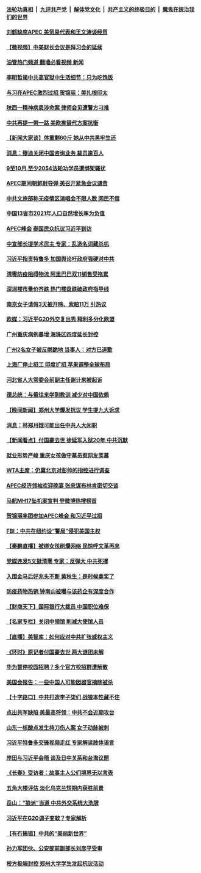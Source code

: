 ####  [法轮功真相](../../../../basic/blob/master/README.md?t=11190232) &nbsp;|&nbsp; [九评共产党](../../../../9ping.md/blob/master/README.md?t=11190232) &nbsp;|&nbsp; [解体党文化](../../../../jtdwh.md/blob/master/README.md?t=11190232)  &nbsp;|&nbsp; [共产主义的终极目的](../../../../gczydzjmd.md/blob/master/README.md?t=11190232) &nbsp;|&nbsp; [魔鬼在统治我们的世界](../../../../mgztzwmdsj.md/blob/master/README.md?t=11190232) 

#### [刘鹤缺席APEC 美贸易代表和王文涛谈经贸](../pages/nsc413/n13868724.md?t=11190232) 

#### [【微视频】中美财长会议是拜习会的延续](../pages/nsc413/n13868630.md?t=11190232) 

#### [油管热门频道 翻墙必看视频 新闻](http://129.146.143.75:81/youtube.html?11190232)

#### [李明哲揭中共高官狱中生活细节：只为吃饱饭](../pages/nsc413/n13868694.md?t=11190232) 

#### [与习在APEC激烈过招 贺锦丽：美扎根印太](../pages/nsc413/n13868701.md?t=11190232) 

#### [陕西一精神病患涉命案 律师会见遭警方刁难](../pages/nsc413/n13853876.md?t=11190232) 

#### [中共再提一带一路 美欧推替代方案抗衡](../pages/nsc413/n13868587.md?t=11190232) 

#### [【新闻大家谈】体重剩60斤 她从中共黑牢生还](../pages/nsc413/n13868304.md?t=11190232) 

#### [消息：穆迪关闭中国咨询业务 裁员逾百人](../pages/nsc413/n13868669.md?t=11190232) 

#### [9至10月 至少2054法轮功学员遭绑架骚扰](../pages/nsc413/n13867111.md?t=11190232) 

#### [APEC期间朝鲜射导弹 美召开紧急会议谴责](../pages/nsc413/n13868588.md?t=11190232) 

#### [中共文旅部称无疫情区演唱会不限人数 网民不信](../pages/nsc413/n13868471.md?t=11190232) 

#### [中国13省市2021年人口自然增长率为负值](../pages/nsc413/n13868538.md?t=11190232) 

#### [APEC峰会 泰国民众抗议习近平到访](../pages/nsc413/n13868339.md?t=11190232) 

#### [中宣部长提学术民主 专家：乱造名词藏杀机](../pages/nsc413/n13868301.md?t=11190232) 

#### [习近平指责特鲁多 加国舆论吁政府强硬对中共](../pages/nsc413/n13868482.md?t=11190232) 

#### [清零防疫阻碍物流 阿里巴巴双11销售受拖累](../pages/nsc413/n13868502.md?t=11190232) 

#### [深圳楼市量价齐跌 热门楼盘跌破政府指导线](../pages/nsc413/n13868377.md?t=11190232) 

#### [南京女子请假3天被开除、索赔11万 引热议](../pages/nsc413/n13868479.md?t=11190232) 

#### [欧媒：习近平G20外交复出秀 释利多分化欧盟](../pages/nsc413/n13868459.md?t=11190232) 

#### [广州重庆病例暴增 海珠区四度延长封控](../pages/nsc413/n13868195.md?t=11190232) 

#### [广州2名女子被反绑跪地 当事人：对方已道歉](../pages/nsc413/n13868426.md?t=11190232) 

#### [上海厂停止招工 印度扩招 苹果调整全球布局](../pages/nsc413/n13868417.md?t=11190232) 

#### [河北省人大常委会前副主任谢计来被起诉](../pages/nsc413/n13868302.md?t=11190232) 

#### [德总统：与俄往来学到教训 减少对中国依赖](../pages/nsc413/n13868420.md?t=11190232) 


#### [【晚间新闻】郑州大学爆发抗议 学生提九大诉求](../pages/nsc413/n13868100.md?t=11190232) 

#### [消息：林郑月娥可能出任中共人大闲职](../pages/nsc413/n13868353.md?t=11190232) 

#### [【新闻看点】付国豪去世 徐延军入狱20年 中共沉默](../pages/nsc413/n13868146.md?t=11190232) 

#### [就业形势严峻 重庆女孩做守墓员惹网友羡慕](../pages/nsc413/n13868247.md?t=11190232) 

#### [WTA主席：仍冀北京对彭帅的指控进行调查](../pages/nsc413/n13868113.md?t=11190232) 

#### [APEC经济领袖欢迎晚宴 张忠谋布林肯密切交谈](../pages/nsc413/n13868206.md?t=11190232) 

#### [马航MH17坠机案宣判 登微博热搜榜首](../pages/nsc413/n13868181.md?t=11190232) 

#### [贺锦丽率团参加APEC峰会 和习近平过招](../pages/nsc413/n13868090.md?t=11190232) 

#### [FBI：中共在纽约设“警局”侵犯美国主权](../pages/nsc413/n13868089.md?t=11190232) 

#### [【秦鹏直播】被绑女孩刷爆网络 民惊呼文革再来](../pages/nsc413/n13868079.md?t=11190232) 

#### [党媒连发5文挺清零 专家：反弹大 中共死撑](../pages/nsc413/n13867778.md?t=11190232) 


#### [入围金马后好兆头不断 黄秋生：是时候拿奖了](../pages/nsc413/n13868034.md?t=11190232) 


#### [防疫药物热销 钟南山被曝与该药企有深度合作](../pages/nsc413/n13868081.md?t=11190232) 

#### [【财商天下】国际银行大裁员 中国职位难保](../pages/nsc413/n13868039.md?t=11190232) 

#### [【名家专栏】关闭中领馆 削减大使馆人员](../pages/nsc413/n13867851.md?t=11190232) 

#### [【直播】美智库：如何应对中共扩张威权主义](../pages/nsc413/n13868073.md?t=11190232) 

#### [《环时》原记者付国豪去世 两大谜团未解](../pages/nsc413/n13867954.md?t=11190232) 

#### [华为暂停校园招聘？多个官方校招群遭解散](../pages/nsc413/n13868020.md?t=11190232) 

#### [美国会报告：一些中国人可能因器官摘除被杀](../pages/nsc413/n13867964.md?t=11190232) 

#### [【十字路口】中共打造李子柒们 战狼本性藏不住](../pages/nsc413/n13867894.md?t=11190232) 

#### [点出共军缺陷 美最高将领：中共不会近期攻台](../pages/nsc413/n13868015.md?t=11190232) 

#### [山东一核酸点发生持刀伤人案 女子动脉被刺](../pages/nsc413/n13867895.md?t=11190232) 

#### [习近平特鲁多交锋视频走红 专家解读肢体语言](../pages/nsc413/n13867976.md?t=11190232) 

#### [岸田与习近平会晤 谈及日中关系和台海议题](../pages/nsc413/n13868001.md?t=11190232) 

#### [《长春》受访者：故事主人公们境界无以言表](../pages/nsc413/n13853008.md?t=11190232) 

#### [五角大楼评估 淡化乌克兰短期内获胜前景](../pages/nsc413/n13867821.md?t=11190232) 

#### [岳山：“狼派”当道 中共外交系统大洗牌](../pages/nsc413/n13867772.md?t=11190232) 

#### [习近平在G20调子变软？专家解析](../pages/nsc413/n13867440.md?t=11190232) 

#### [【有冇搞错】中共的“美丽新世界”](../pages/nsc413/n13867722.md?t=11190232) 

#### [孙力军团伙、公安部前副部长刘彦平受审](../pages/nsc413/n13867752.md?t=11190232) 

#### [校方极端封控 郑州大学学生发起抗议活动](../pages/nsc413/n13867620.md?t=11190232) 



<img src='http://gfw-breaker.win/goodnews/indexes/nsc413.md' width='0px' height='0px'/>
